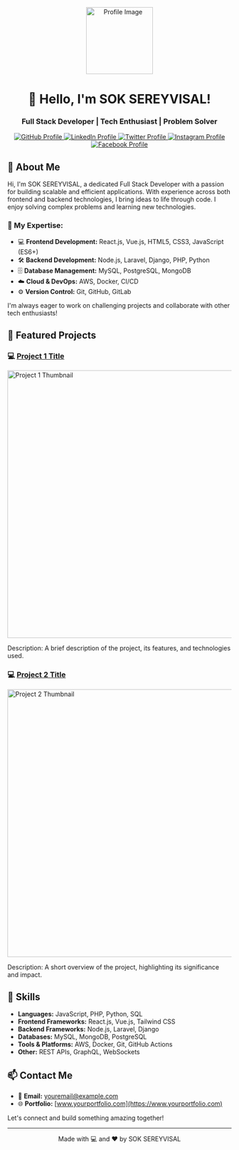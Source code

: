 <!-- Profile Header -->
<p align="center">
  <img src="https://scontent.fpnh10-1.fna.fbcdn.net/v/t39.30808-6/434808490_785437236981289_5826217270733088179_n.jpg?_nc_cat=109&ccb=1-7&_nc_sid=6ee11a&_nc_eui2=AeEn3Y3Wk1VXfEXm1cg3RpoLeMg3NU4pZxx4yDc1TilnHBacgFy0g0ub7COdZC3dnmmzMpslVGi00Hk7pQi-RWbh&_nc_ohc=WpsVG7ERf7QQ7kNvgEqUW4g&_nc_ht=scontent.fpnh10-1.fna&oh=00_AYBvS8XGxzifWf4bNMsYr5glWYSu5fvy-vQgslys3kTJ4g&oe=66CC88AD" alt="Profile Image" width="150" height="150">
</p>

<h1 align="center">👋 Hello, I'm SOK SEREYVISAL!</h1>
<h3 align="center">Full Stack Developer | Tech Enthusiast | Problem Solver</h3>

<!-- Social Icons -->
<p align="center">
  <a href="https://github.com/yourgithubprofile">
    <img src="https://img.shields.io/badge/GitHub-%23181717.svg?style=for-the-badge&logo=GitHub&logoColor=white" alt="GitHub Profile">
  </a>
  <a href="https://www.linkedin.com/in/yourprofile">
    <img src="https://img.shields.io/badge/LinkedIn-%230077B5.svg?style=for-the-badge&logo=LinkedIn&logoColor=white" alt="LinkedIn Profile">
  </a>
  <a href="https://twitter.com/yourprofile">
    <img src="https://img.shields.io/badge/Twitter-%231DA1F2.svg?style=for-the-badge&logo=Twitter&logoColor=white" alt="Twitter Profile">
  </a>
  <a href="https://www.instagram.com/yourprofile">
    <img src="https://img.shields.io/badge/Instagram-%23E4405F.svg?style=for-the-badge&logo=Instagram&logoColor=white" alt="Instagram Profile">
  </a>
  <a href="https://www.facebook.com/yourprofile">
    <img src="https://img.shields.io/badge/Facebook-%231877F2.svg?style=for-the-badge&logo=Facebook&logoColor=white" alt="Facebook Profile">
  </a>
</p>


<!-- About Section -->
## 📝 About Me

Hi, I'm SOK SEREYVISAL, a dedicated Full Stack Developer with a passion for building scalable and efficient applications. With experience across both frontend and backend technologies, I bring ideas to life through code. I enjoy solving complex problems and learning new technologies.

### 🔧 My Expertise:
- 💻 **Frontend Development:** React.js, Vue.js, HTML5, CSS3, JavaScript (ES6+)
- 🛠️ **Backend Development:** Node.js, Laravel, Django, PHP, Python
- 🗄️ **Database Management:** MySQL, PostgreSQL, MongoDB
- ☁️ **Cloud & DevOps:** AWS, Docker, CI/CD
- ⚙️ **Version Control:** Git, GitHub, GitLab

I'm always eager to work on challenging projects and collaborate with other tech enthusiasts!

<!-- Featured Projects -->
## 🌟 Featured Projects

### 💻 [Project 1 Title](https://github.com/yourprofile/project1)
<p>
  <img src="https://via.placeholder.com/600x300" alt="Project 1 Thumbnail" width="600">
</p>
Description: A brief description of the project, its features, and technologies used.

### 💻 [Project 2 Title](https://github.com/yourprofile/project2)
<p>
  <img src="https://via.placeholder.com/600x300" alt="Project 2 Thumbnail" width="600">
</p>
Description: A short overview of the project, highlighting its significance and impact.

<!-- Skills Section -->
## 🚀 Skills

- **Languages:** JavaScript, PHP, Python, SQL
- **Frontend Frameworks:** React.js, Vue.js, Tailwind CSS
- **Backend Frameworks:** Node.js, Laravel, Django
- **Databases:** MySQL, MongoDB, PostgreSQL
- **Tools & Platforms:** AWS, Docker, Git, GitHub Actions
- **Other:** REST APIs, GraphQL, WebSockets

<!-- Contact Section -->
## 📫 Contact Me

- 💌 **Email:** [youremail@example.com](mailto:youremail@example.com)
- 🌐 **Portfolio:** [www.yourportfolio.com](https://www.yourportfolio.com)

Let's connect and build something amazing together!

---

<p align="center">Made with 💻 and ❤️ by SOK SEREYVISAL</p>